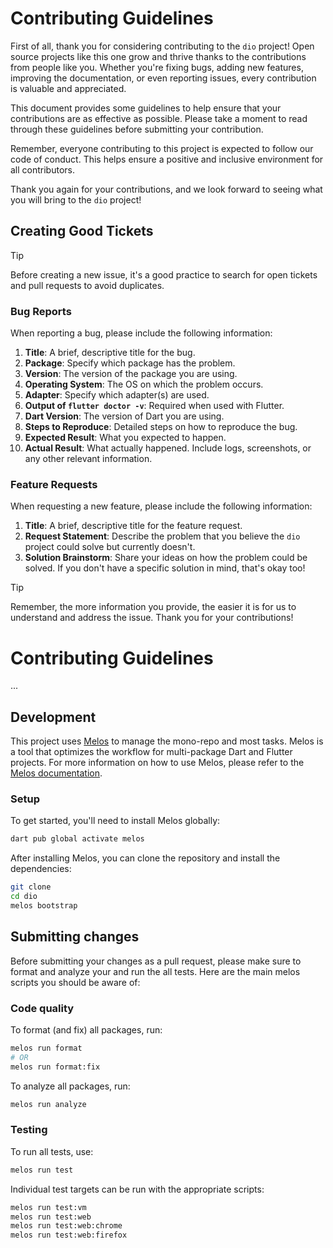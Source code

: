 # Contributing Guidelines

First of all, thank you for considering contributing to the `dio` project! Open source projects like this one grow and thrive thanks to the contributions from people like you. Whether you're fixing bugs, adding new features, improving the documentation, or even reporting issues, every contribution is valuable and appreciated.

This document provides some guidelines to help ensure that your contributions are as effective as possible. Please take a moment to read through these guidelines before submitting your contribution.

Remember, everyone contributing to this project is expected to follow our code of conduct. This helps ensure a positive and inclusive environment for all contributors.

Thank you again for your contributions, and we look forward to seeing what you will bring to the `dio` project!

## Creating Good Tickets

> [!TIP]
> Before creating a new issue, it's a good practice to search for open tickets and pull requests to avoid duplicates.

### Bug Reports

When reporting a bug, please include the following information:

1. **Title**: A brief, descriptive title for the bug.
2. **Package**: Specify which package has the problem.
3. **Version**: The version of the package you are using.
4. **Operating System**: The OS on which the problem occurs.
5. **Adapter**: Specify which adapter(s) are used.
6. **Output of `flutter doctor -v`**: Required when used with Flutter.
7. **Dart Version**: The version of Dart you are using.
8. **Steps to Reproduce**: Detailed steps on how to reproduce the bug.
9. **Expected Result**: What you expected to happen.
10. **Actual Result**: What actually happened. Include logs, screenshots, or any other relevant information.

### Feature Requests

When requesting a new feature, please include the following information:

1. **Title**: A brief, descriptive title for the feature request.
2. **Request Statement**: Describe the problem that you believe the `dio` project could solve but currently doesn't.
3. **Solution Brainstorm**: Share your ideas on how the problem could be solved. If you don't have a specific solution in mind, that's okay too!

> [!TIP]
> Remember, the more information you provide, the easier it is for us to understand and address the issue. Thank you for your contributions!

# Contributing Guidelines

...

## Development

This project uses [Melos](https://github.com/invertase/melos) to manage the mono-repo and most tasks. Melos is a tool that optimizes the workflow for multi-package Dart and Flutter projects. For more information on how to use Melos, please refer to the [Melos documentation](https://melos.invertase.dev).


### Setup

To get started, you'll need to install Melos globally:

```bash
dart pub global activate melos
```

After installing Melos, you can clone the repository and install the dependencies:

```bash
git clone
cd dio
melos bootstrap
```

## Submitting changes

Before submitting your changes as a pull request, please make sure to format and analyze your and run the all tests. Here are the main melos scripts you should be aware of:

### Code quality

To format (and fix) all packages, run: 
```bash
melos run format
# OR
melos run format:fix
```

To analyze all packages, run: 
```bash
melos run analyze
```

### Testing

To run all tests, use: 
```bash
melos run test
```

Individual test targets can be run with the appropriate scripts:
```bash
melos run test:vm
melos run test:web
melos run test:web:chrome
melos run test:web:firefox
```
